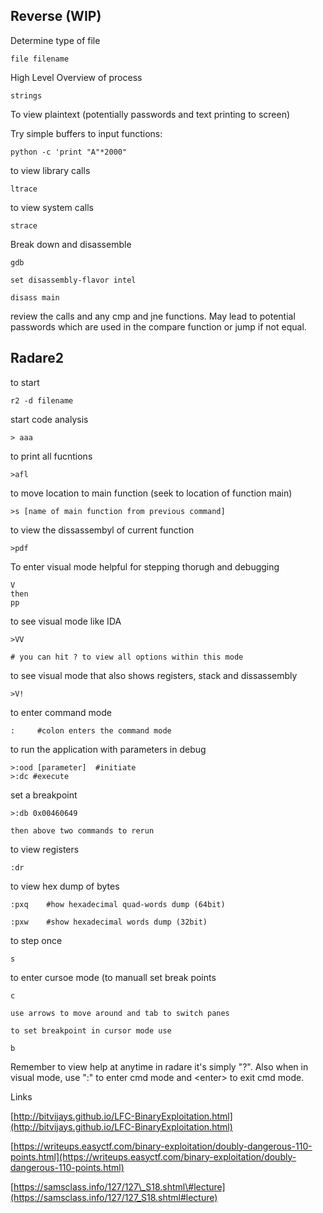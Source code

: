 ## Reverse \(WIP\)

Determine type of file

```
file filename
```

High Level Overview of process

```
strings
```

To view plaintext \(potentially passwords and text printing to screen\)

Try simple buffers to input functions:

```
python -c 'print "A"*2000"
```

to view library calls

```
ltrace
```

to view system calls

```
strace
```

Break down and disassemble

```
gdb

set disassembly-flavor intel

disass main
```

review the calls and any cmp and jne functions. May lead to potential passwords which are used in the compare function or jump if not equal.

## **Radare2**

to start

```
r2 -d filename
```

start code analysis

```
> aaa
```

to print all fucntions

```
>afl
```

to move location to main function \(seek to location of function main\)

```
>s [name of main function from previous command]
```

to view the dissassembyl of current function

```
>pdf
```

To enter visual mode helpful for stepping thorugh and debugging

```
V
then 
pp
```

to see visual mode like IDA

```
>VV

# you can hit ? to view all options within this mode
```

to see visual mode that also shows registers, stack and dissassembly

```
>V!
```

to enter command mode

```
:     #colon enters the command mode
```

to run the application with parameters in debug

```
>:ood [parameter]  #initiate
>:dc #execute
```

set a breakpoint

```
>:db 0x00460649

then above two commands to rerun
```

to view registers

```
:dr
```

to view hex dump of bytes

```
:pxq    #how hexadecimal quad-words dump (64bit)

:pxw    #show hexadecimal words dump (32bit)
```

to step once

```
s
```

to enter cursoe mode \(to manuall set break points

```
c

use arrows to move around and tab to switch panes

to set breakpoint in cursor mode use

b
```

Remember to view help at anytime in radare it's simply "?". Also when in visual mode, use ":" to enter cmd mode and &lt;enter&gt; to exit cmd mode.

Links

[http://bitvijays.github.io/LFC-BinaryExploitation.html](http://bitvijays.github.io/LFC-BinaryExploitation.html)

[https://writeups.easyctf.com/binary-exploitation/doubly-dangerous-110-points.html](https://writeups.easyctf.com/binary-exploitation/doubly-dangerous-110-points.html)

[https://samsclass.info/127/127\_S18.shtml\#lecture](https://samsclass.info/127/127_S18.shtml#lecture)

